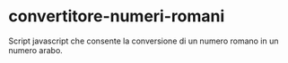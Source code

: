 # convertitore-numeri-romani
Script javascript che consente la conversione di un numero romano in un numero arabo.
